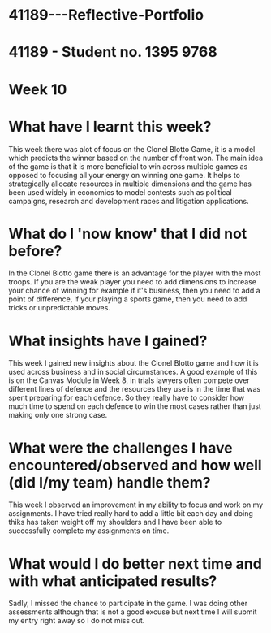 # 41189---Reflective-Portfolio 

# 41189 - Student no. 1395 9768 

# Week 10

# What have I learnt this week? 

This week there was alot of focus on the Clonel Blotto Game, it is a model which predicts the winner based on the number of front won. The main idea of the game is that it is more beneficial to win across multiple games as opposed to focusing all your energy on winning one game. It helps to strategically allocate resources in multiple dimensions and the game has been used widely in economics to model contests such as political campaigns, research and development races and litigation applications. 

# What do I 'now know' that I did not before? 

In the Clonel Blotto game there is an advantage for the player with the most troops. If you are the weak player you need to add dimensions to increase your chance of winning for example if it's business, then you need to add a point of difference, if your playing a sports game, then you need to add tricks or unpredictable moves.

# What insights have I gained? 

This week I gained new insights about the Clonel Blotto game and how it is used across business and in social circumstances. A good example of this is on the Canvas Module in Week 8, in trials lawyers often compete over different lines of defence and the resources they use is in the time that was spent preparing for each defence. So they really have to consider how much time to spend on each defence to win the most cases rather than just making only one strong case. 

# What were the challenges I have encountered/observed and how well (did I/my team) handle them? 

This week I observed an improvement in my ability to focus and work on my assignments. I have tried really hard to add a little bit each day and doing thiks has taken weight off my shoulders and I have been able to successfully complete my assignments on time.

# What would I do better next time and with what anticipated results? 

Sadly, I missed the chance to participate in the game. I was doing other assessments although that is not a good excuse but next time I will submit my entry right away so I do not miss out.


